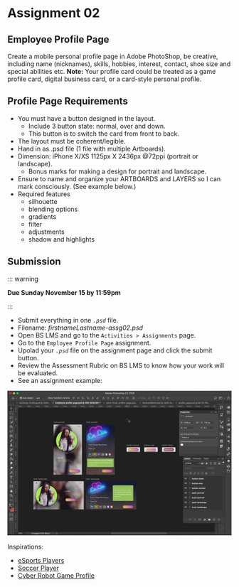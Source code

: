 # Assignment 02  

## Employee Profile Page

Create a mobile personal profile page in Adobe PhotoShop, be creative, including name (nicknames), skills, hobbies, interest, contact, shoe size and special abilities etc. **Note:** Your profile card could be treated as a game profile card, digital business card, or a card-style personal profile. 


## Profile Page Requirements

- You must have a button designed in the layout.
    - Include 3 button state: normal, over and down. 
    - This button is to switch the card from front to back. 
- The layout must be coherent/legible.
- Hand in as .psd file (1 file with multiple Artboards).
- Dimension: iPhone X/XS 1125px X 2436px @72ppi (portrait or landscape).
     - Bonus marks for making a design for portrait and landscape.
- Ensure to name and organize your ARTBOARDS and LAYERS so I can mark consciously. (See example below.)
- Required features
    - silhouette
    - blending options
    - gradients
    - filter
    - adjustments
    - shadow and highlights


## Submission

::: warning

**Due Sunday November 15 by 11:59pm**

:::

- Submit everything in one _`.psd`_ file.
- Filename: *firstnameLastname-assg02.psd*
- Open BS LMS and go to the `Activities > Assignments` page.
- Go to the `Employee Profile Page` assignment.
- Upolad your _`.psd`_ file on the assignment page and click the submit button.
- Review the Assessment Rubric on BS LMS to know how your work will be evaluated.
- See an assignment example: 

![Assignment 02 Example](../assets/assg02-example.png)

Inspirations: 
- [eSports Players](https://cdn.dribbble.com/users/894730/screenshots/3941317/dribbble_canvas.png)
- [Soccer Player](https://montreal-mp7static.mlsdigital.net/mp6/Cabrera_Page_EN.jpg)
- [Cyber Robot Game Profile](https://cdn.dribbble.com/users/824097/screenshots/6013675/cyber-robot---game.jpg)